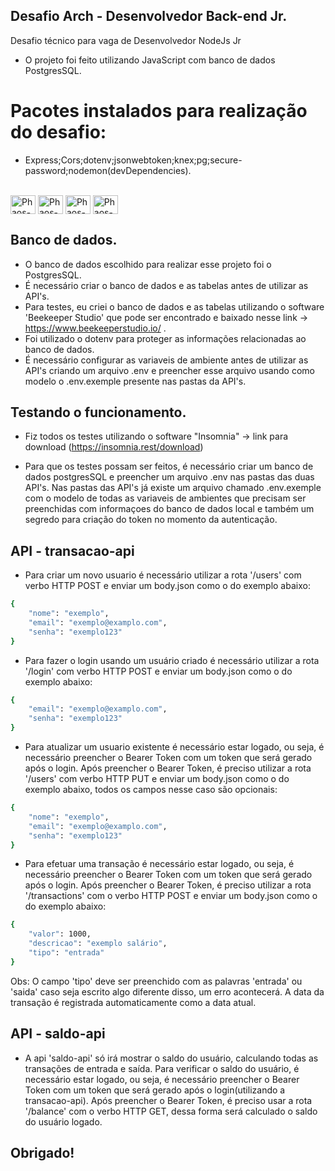 ## Desafio Arch - Desenvolvedor Back-end Jr.

Desafio técnico para vaga de Desenvolvedor NodeJs Jr

- O projeto foi feito utilizando JavaScript com banco de dados PostgresSQL.

# Pacotes instalados para realização do desafio:

- Express;Cors;dotenv;jsonwebtoken;knex;pg;secure-password;nodemon(devDependencies).

<div style="display: inline_block"><br>
<img align="center" alt="Phaos-javascript" height="30" width="40" src="https://cdn.jsdelivr.net/gh/devicons/devicon/icons/javascript/javascript-original.svg">
  <img align="center" alt="Phaos-express" height="30" width="40" src="https://cdn.jsdelivr.net/gh/devicons/devicon/icons/express/express-original.svg" />
  <img align="center" alt="Phaos-postgressql" height="30" width="40" src="https://cdn.jsdelivr.net/gh/devicons/devicon/icons/postgresql/postgresql-original.svg" />
  <img align="center" alt="Phaos-nodejs" height="30" width="40" src="https://cdn.jsdelivr.net/gh/devicons/devicon/icons/nodejs/nodejs-original.svg" />
</div>

## Banco de dados.

- O banco de dados escolhido para realizar esse projeto foi o PostgresSQL.
- É necessário criar o banco de dados e as tabelas antes de utilizar as API's.
- Para testes, eu criei o banco de dados e as tabelas utilizando o software 'Beekeeper Studio' que pode ser encontrado e baixado nesse link -> https://www.beekeeperstudio.io/ .
- Foi utilizado o dotenv para proteger as informações relacionadas ao banco de dados.
- É necessário configurar as variaveis de ambiente antes de utilizar as API's criando um arquivo .env e preencher esse arquivo usando como modelo o .env.exemple presente nas pastas da API's.

## Testando o funcionamento.

- Fiz todos os testes utilizando o software "Insomnia" -> link para download (https://insomnia.rest/download)

- Para que os testes possam ser feitos, é necessário criar um banco de dados postgresSQL e preencher um arquivo .env nas pastas das duas API's. Nas pastas das API's já existe um arquivo chamado .env.exemple com o modelo de todas as variaveis de ambientes que precisam ser preenchidas com informaçoes do banco de dados local e também um segredo para criação do token no momento da autenticação.

## API - transacao-api

- Para criar um novo usuario é necessário utilizar a rota '/users' com verbo HTTP POST e enviar um body.json como o do exemplo abaixo:

```bash
{
	"nome": "exemplo",
	"email": "exemplo@examplo.com",
	"senha": "exemplo123"
}
```

- Para fazer o login usando um usuário criado é necessário utilizar a rota '/login' com verbo HTTP POST e enviar um body.json como o do exemplo abaixo:

```bash
{
	"email": "exemplo@examplo.com",
	"senha": "exemplo123"
}
```

- Para atualizar um usuario existente é necessário estar logado, ou seja, é necessário preencher o Bearer Token com um token que será gerado após o login. Após preencher o Bearer Token, é preciso utilizar a rota '/users' com verbo HTTP PUT e enviar um body.json como o do exemplo abaixo, todos os campos nesse caso são opcionais:

```bash
{
	"nome": "exemplo",
	"email": "exemplo@examplo.com",
	"senha": "exemplo123"
}
```

- Para efetuar uma transação é necessário estar logado, ou seja, é necessário preencher o Bearer Token com um token que será gerado após o login. Após preencher o Bearer Token, é preciso utilizar a rota '/transactions' com o verbo HTTP POST e enviar um body.json como o do exemplo abaixo:

```bash
{
	"valor": 1000,
	"descricao": "exemplo salário",
	"tipo": "entrada"
}
```

Obs: O campo 'tipo' deve ser preenchido com as palavras 'entrada' ou 'saida' caso seja escrito algo diferente disso, um erro acontecerá. A data da transação é registrada automaticamente como a data atual.

## API - saldo-api

- A api 'saldo-api' só irá mostrar o saldo do usuário, calculando todas as transações de entrada e saída. Para verificar o saldo do usuário, é necessário estar logado, ou seja, é necessário preencher o Bearer Token com um token que será gerado após o login(utilizando a transacao-api). Após preencher o Bearer Token, é preciso usar a rota '/balance' com o verbo HTTP GET, dessa forma será calculado o saldo do usuário logado.

## Obrigado!
